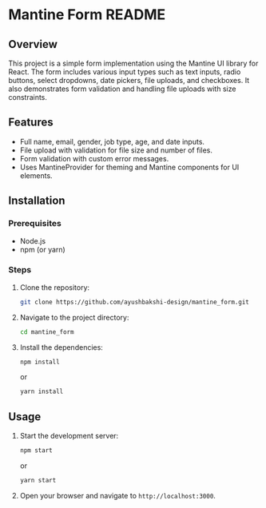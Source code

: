 # Mantine Form README

## Overview
This project is a simple form implementation using the Mantine UI library for React. The form includes various input types such as text inputs, radio buttons, select dropdowns, date pickers, file uploads, and checkboxes. It also demonstrates form validation and handling file uploads with size constraints.

## Features
- Full name, email, gender, job type, age, and date inputs.
- File upload with validation for file size and number of files.
- Form validation with custom error messages.
- Uses MantineProvider for theming and Mantine components for UI elements.

## Installation

### Prerequisites
- Node.js
- npm (or yarn)

### Steps
1. Clone the repository:
   ```sh
   git clone https://github.com/ayushbakshi-design/mantine_form.git
   ```
2. Navigate to the project directory:
   ```sh
   cd mantine_form
   ```
3. Install the dependencies:
   ```sh
   npm install
   ```
   or
   ```sh
   yarn install
   ```

## Usage
1. Start the development server:
   ```sh
   npm start
   ```
   or
   ```sh
   yarn start
   ```
2. Open your browser and navigate to `http://localhost:3000`.
